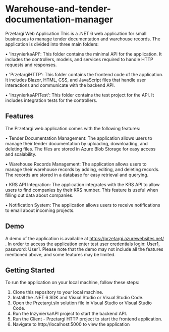 # Warehouse-and-tender-documentation-manager
Przetargi Web Application
This is a .NET 6 web application for small businesses to manage tender documentation and warehouse records. The application is divided into three main folders:

• 'InzynierkaAPI': This folder contains the minimal API for the application. It includes the controllers, models, and services required to handle HTTP requests and responses.

• 'PrzetargiHTTP': This folder contains the frontend code of the application. It includes Blazor, HTML, CSS, and JavaScript files that handle user interactions and communicate with the backend API.

• 'InzynierkaAPITest': This folder contains the test project for the API. It includes integration tests for the controllers. 
## Features
The Przetargi web application comes with the following features:

• Tender Documentation Management: The application allows users to manage their tender documentation by uploading, downloading, and deleting files. The files are stored in Azure Blob Storage for easy access and scalability.

• Warehouse Records Management: The application allows users to manage their warehouse records by adding, editing, and deleting records. The records are stored in a database for easy retrieval and querying.

• KRS API Integration: The application integrates with the KRS API to allow users to find companies by their KRS number. This feature is useful when filling out data about companies.

• Notification System: The application allows users to receive notifications to email about incoming projects. 

## Demo
A demo of the application is available at https://przetargi.azurewebsites.net/ .
In order to access the application enter test user credentials login: User1, password: User1.
Please note that the demo may not include all the features mentioned above, and some features may be limited.

## Getting Started
To run the application on your local machine, follow these steps:

1. Clone this repository to your local machine.
2. Install the .NET 6 SDK and Visual Studio or Visual Studio Code.
3. Open the Przetargi.sln solution file in Visual Studio or Visual Studio Code.
4. Run the InzynierkaAPI project to start the backend API.
5. Run the Client - Przetargi HTTP project to start the frontend application.
6. Navigate to http://localhost:5000 to view the application

